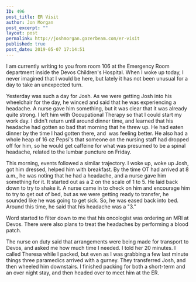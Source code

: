 ```yaml
---
ID: 496
post_title: ER Visit
author: Jon Morgan
post_excerpt: ""
layout: post
permalink: http://joshmorgan.gazerbeam.com/er-visit
published: true
post_date: 2019-05-07 17:14:51
---
```

<!-- wp:tadv/classic-paragraph -->
<p>I am currently writing to you from room 106 at the Emergency Room department inside the Devos Children's Hospital. When I woke up today, I never imagined that I would be here, but lately it has not been unusual for a day to take an unexpected turn.</p>
<p>Yesterday was such a day for Josh. As we were getting Josh into his wheelchair for the day, he winced and said that he was experiencing a headache. A nurse gave him something, but it was clear that it was already quite strong. I left him with Occupational Therapy so that I could start my work day. I didn't return until around dinner time, and learned that his headache had gotten so bad that morning that he threw up. He had eaten dinner by the time I had gotten there, and  was feeling better. He also had a whole heap of 16 oz Pepsi's that someone on the nursing staff had dropped off for him, so he would get caffeine for what was presumed to be a spinal headache, related to the lumbar puncture on Friday.</p>
<p>This morning, events followed a similar trajectory. I woke up, woke up Josh, got him dressed, helped him with breakfast. By the time OT had arrived at 8 a.m., he was noting that he had a headache, and a nurse gave him something for it. It started out as a 2 on the scale of 1 to 5. He laid back down to try to shake it. A nurse came in to check on him and encourage him to try to get out of bed, but as we were getting ready to transfer, he sounded like he was going to get sick. So, he was eased back into bed. Around this time, he said that his headache was a "3."</p>
<p>Word started to filter down to me that his oncologist was ordering an MRI at Devos. There were also plans to treat the headaches by performing a blood patch.</p>
<p>The nurse on duty said that arrangements were being made for transport to Devos, and asked me how much time I needed. I told her 20 minutes. I called Theresa while I packed, but even as I was grabbing a few last minute things three paramedics arrived with a gurney. They transferred Josh, and then wheeled him downstairs. I finished packing for both a short-term and an over night stay, and then headed over to meet him at the ER.</p>
<p> </p>
<p> </p>
<!-- /wp:tadv/classic-paragraph -->